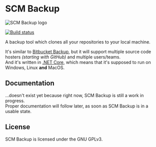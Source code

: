 # SCM Backup

![SCM Backup logo](https://raw.githubusercontent.com/christianspecht/scm-backup/master/img/logo128x128.png)

[![Build status](https://ci.appveyor.com/api/projects/status/a28uyjw91iim9wv9?svg=true)](https://ci.appveyor.com/project/ChristianSpecht/scm-backup)

A backup tool which clones all your repositories to your local machine.

It's similar to [Bitbucket Backup](http://christianspecht.de/bitbucket-backup/), but it will support multiple source code hosters *(starting with GitHub)* and multiple users/teams.  
And it's written in [.NET Core](https://dotnet.github.io/), which means that it's supposed to run on Windows, Linux **and** MacOS.


## Documentation

...doesn't exist yet because right now, SCM Backup is still a work in progress.  
Proper documentation will follow later, as soon as SCM Backup is in a usable state.


## License

SCM Backup is licensed under the GNU GPLv3. 